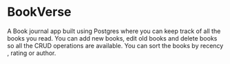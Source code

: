 # BookVerse
A Book journal app built using Postgres where you can keep track of all the books you read. You can add new books, edit old books and delete books so all the CRUD operations are available. You can sort the books by recency , rating or author.
